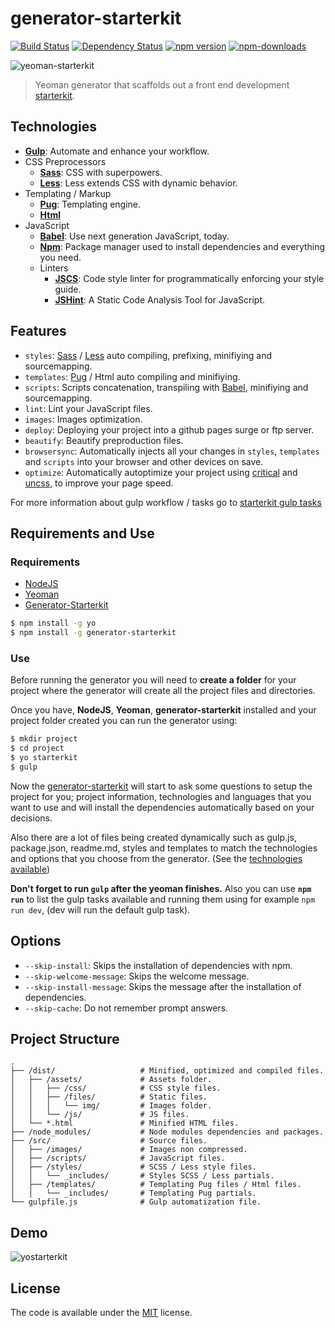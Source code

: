 # generator-starterkit

[![Build Status](https://img.shields.io/travis/carloscuesta/generator-starterkit.svg?style=flat-square)](https://travis-ci.org/carloscuesta/generator-starterkit)
[![Dependency Status](http://img.shields.io/david/carloscuesta/generator-starterkit.svg?style=flat-square)](https://david-dm.org/carloscuesta/generator-starterkit)
[![npm version](https://img.shields.io/npm/v/generator-starterkit.svg?style=flat-square)](https://www.npmjs.com/package/generator-starterkit)
[![npm-downloads](https://img.shields.io/npm/dt/generator-starterkit.svg?style=flat-square)](http://npmjs.com/package/generator-starterkit)


![yeoman-starterkit](https://cloud.githubusercontent.com/assets/7629661/11163398/ca52709c-8acd-11e5-88da-8256ab5b6fa0.png)

> Yeoman generator that scaffolds out a front end development [starterkit](https://github.com/carloscuesta/starterkit).

## Technologies

- [**Gulp**](http://gulpjs.com): Automate and enhance your workflow.
- CSS Preprocessors
    - [**Sass**](http://sass-lang.com): CSS with superpowers.
    - [**Less**](http://lesscss.org): Less extends CSS with dynamic behavior.
- Templating / Markup
    - [**Pug**](https://pugjs.org): Templating engine.
    - [**Html**](https://developer.mozilla.org/es/docs/Web/HTML)
- JavaScript
	- [**Babel**](https://babeljs.io): Use next generation JavaScript, today.
	- [**Npm**](https://www.npmjs.com): Package manager used to install dependencies and everything you need.
	- Linters
		- [**JSCS**](http://jscs.info): Code style linter for programmatically enforcing your style guide.
		- [**JSHint**](http://jshint.com): A Static Code Analysis Tool for JavaScript.

## Features

- ```styles```: [Sass](http://sass-lang.com) / [Less](http://lesscss.org) auto compiling, prefixing, minifiying and sourcemapping.
- ```templates```: [Pug](http://Pug-lang.com) / Html auto compiling and minifiying.
- ```scripts```: Scripts concatenation, transpiling with [Babel](https://babeljs.io), minifiying and sourcemapping.
- ```lint```: Lint your JavaScript files.
- ```images```: Images optimization.
- ```deploy```: Deploying your project into a github pages surge or ftp server.
- ```beautify```: Beautify preproduction files.
- ```browsersync```: Automatically injects all your changes in ```styles```, ```templates``` and ```scripts``` into your browser and other devices on save.
- ```optimize```: Automatically autoptimize your project using [critical](https://github.com/addyosmani/critical) and [uncss](https://github.com/giakki/uncss), to improve your page speed.

For more information about gulp workflow / tasks go to [starterkit gulp tasks](https://github.com/carloscuesta/starterkit#tasks)

## Requirements and Use

### Requirements

- [NodeJS](https://nodejs.org/en/)
- [Yeoman](http://yeoman.io)
- [Generator-Starterkit](https://github.com/carloscuesta/generator-starterkit)

```bash
$ npm install -g yo
$ npm install -g generator-starterkit
```

### Use

Before running the generator you will need to **create a folder** for your project where the generator will create all the project files and directories.

Once you have, **NodeJS**, **Yeoman**, **generator-starterkit** installed and your project folder created you can run the generator using:

```bash
$ mkdir project
$ cd project
$ yo starterkit
$ gulp
```

Now the [generator-starterkit](https://github.com/carloscuesta/generator-starterkit) will start to ask some questions to setup the project for you; project information, technologies and languages that you want to use and will install the dependencies automatically based on your decisions.

Also there are a lot of files being created dynamically such as gulp.js, package.json, readme.md, styles and templates to match the technologies and options that you choose from the generator. (See the [technologies available](https://github.com/carloscuesta/generator-starterkit#technologies))

**Don't forget to run ```gulp``` after the yeoman finishes.** Also you can use **```npm run```** to list the gulp tasks available and running them using for example ```npm run dev```, (dev will run the default gulp task).

## Options

- ```--skip-install```: Skips the installation of dependencies with npm.
- ```--skip-welcome-message```: Skips the welcome message.
- ```--skip-install-message```: Skips the message after the installation of dependencies.
- ```--skip-cache```: Do not remember prompt answers.

## Project Structure

```
.
├── /dist/                   # Minified, optimized and compiled files.
│   ├── /assets/             # Assets folder.
│   │   ├── /css/            # CSS style files.
│   │   ├── /files/          # Static files.
│   │   │   └── img/         # Images folder.
│   │   └── /js/             # JS files.
│   └── *.html               # Minified HTML files.
├── /node_modules/           # Node modules dependencies and packages.
├── /src/                    # Source files.
│   ├── /images/             # Images non compressed.
│   ├── /scripts/            # JavaScript files.
│   ├── /styles/             # SCSS / Less style files.
│   │   └── _includes/       # Styles SCSS / Less partials.
│   ├── /templates/          # Templating Pug files / Html files.
│   │   └── _includes/       # Templating Pug partials.
└── gulpfile.js              # Gulp automatization file.
```

## Demo

![yostarterkit](https://cloud.githubusercontent.com/assets/7629661/10416911/2c8d9600-702b-11e5-9724-087666e1c81b.gif)

## License

The code is available under the [MIT](https://github.com/carloscuesta/generator-starterkit/blob/master/LICENSE) license.
